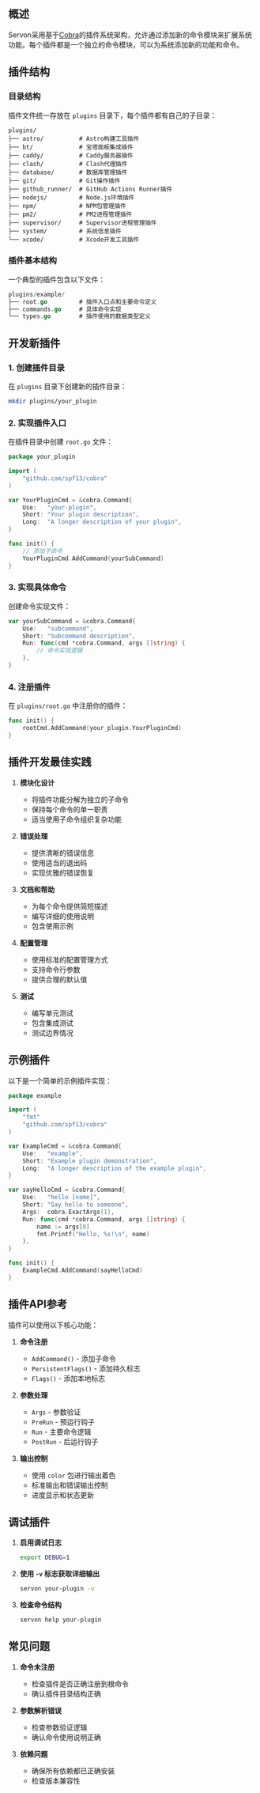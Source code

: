 ## 概述

Servon采用基于[Cobra](https://github.com/spf13/cobra)的插件系统架构，允许通过添加新的命令模块来扩展系统功能。每个插件都是一个独立的命令模块，可以为系统添加新的功能和命令。

## 插件结构

### 目录结构

插件文件统一存放在 `plugins` 目录下，每个插件都有自己的子目录：

```
plugins/
├── astro/          # Astro构建工具插件
├── bt/             # 宝塔面板集成插件
├── caddy/          # Caddy服务器插件
├── clash/          # Clash代理插件
├── database/       # 数据库管理插件
├── git/            # Git操作插件
├── github_runner/  # GitHub Actions Runner插件
├── nodejs/         # Node.js环境插件
├── npm/            # NPM包管理插件
├── pm2/            # PM2进程管理插件
├── supervisor/     # Supervisor进程管理插件
├── system/         # 系统信息插件
└── xcode/          # Xcode开发工具插件
```

### 插件基本结构

一个典型的插件包含以下文件：

```go
plugins/example/
├── root.go         # 插件入口点和主要命令定义
├── commands.go     # 具体命令实现
└── types.go        # 插件使用的数据类型定义
```

## 开发新插件

### 1. 创建插件目录

在 `plugins` 目录下创建新的插件目录：

```bash
mkdir plugins/your_plugin
```

### 2. 实现插件入口

在插件目录中创建 `root.go` 文件：

```go
package your_plugin

import (
    "github.com/spf13/cobra"
)

var YourPluginCmd = &cobra.Command{
    Use:   "your-plugin",
    Short: "Your plugin description",
    Long:  "A longer description of your plugin",
}

func init() {
    // 添加子命令
    YourPluginCmd.AddCommand(yourSubCommand)
}
```

### 3. 实现具体命令

创建命令实现文件：

```go
var yourSubCommand = &cobra.Command{
    Use:   "subcommand",
    Short: "Subcommand description",
    Run: func(cmd *cobra.Command, args []string) {
        // 命令实现逻辑
    },
}
```

### 4. 注册插件

在 `plugins/root.go` 中注册你的插件：

```go
func init() {
    rootCmd.AddCommand(your_plugin.YourPluginCmd)
}
```

## 插件开发最佳实践

1. **模块化设计**
   - 将插件功能分解为独立的子命令
   - 保持每个命令的单一职责
   - 适当使用子命令组织复杂功能

2. **错误处理**
   - 提供清晰的错误信息
   - 使用适当的退出码
   - 实现优雅的错误恢复

3. **文档和帮助**
   - 为每个命令提供简短描述
   - 编写详细的使用说明
   - 包含使用示例

4. **配置管理**
   - 使用标准的配置管理方式
   - 支持命令行参数
   - 提供合理的默认值

5. **测试**
   - 编写单元测试
   - 包含集成测试
   - 测试边界情况

## 示例插件

以下是一个简单的示例插件实现：

```go
package example

import (
    "fmt"
    "github.com/spf13/cobra"
)

var ExampleCmd = &cobra.Command{
    Use:   "example",
    Short: "Example plugin demonstration",
    Long:  "A longer description of the example plugin",
}

var sayHelloCmd = &cobra.Command{
    Use:   "hello [name]",
    Short: "Say hello to someone",
    Args:  cobra.ExactArgs(1),
    Run: func(cmd *cobra.Command, args []string) {
        name := args[0]
        fmt.Printf("Hello, %s!\n", name)
    },
}

func init() {
    ExampleCmd.AddCommand(sayHelloCmd)
}
```

## 插件API参考

插件可以使用以下核心功能：

1. **命令注册**
   - `AddCommand()` - 添加子命令
   - `PersistentFlags()` - 添加持久标志
   - `Flags()` - 添加本地标志

2. **参数处理**
   - `Args` - 参数验证
   - `PreRun` - 预运行钩子
   - `Run` - 主要命令逻辑
   - `PostRun` - 后运行钩子

3. **输出控制**
   - 使用 `color` 包进行输出着色
   - 标准输出和错误输出控制
   - 进度显示和状态更新

## 调试插件

1. **启用调试日志**
   ```bash
   export DEBUG=1
   ```

2. **使用 `-v` 标志获取详细输出**
   ```bash
   servon your-plugin -v
   ```

3. **检查命令结构**
   ```bash
   servon help your-plugin
   ```

## 常见问题

1. **命令未注册**
   - 检查插件是否正确注册到根命令
   - 确认插件目录结构正确

2. **参数解析错误**
   - 检查参数验证逻辑
   - 确认命令使用说明正确

3. **依赖问题**
   - 确保所有依赖都已正确安装
   - 检查版本兼容性
